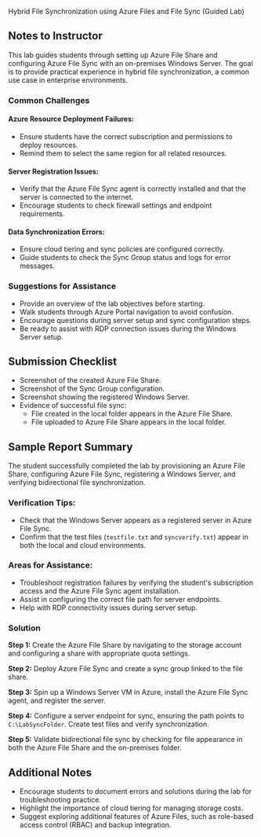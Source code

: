  Hybrid File Synchronization using Azure Files and File Sync (Guided Lab)

## Notes to Instructor

This lab guides students through setting up Azure File Share and configuring Azure File Sync with an on-premises Windows Server. The goal is to provide practical experience in hybrid file synchronization, a common use case in enterprise environments.

### Common Challenges

#### Azure Resource Deployment Failures:
- Ensure students have the correct subscription and permissions to deploy resources.
- Remind them to select the same region for all related resources.

#### Server Registration Issues:
- Verify that the Azure File Sync agent is correctly installed and that the server is connected to the internet.
- Encourage students to check firewall settings and endpoint requirements.

#### Data Synchronization Errors:
- Ensure cloud tiering and sync policies are configured correctly.
- Guide students to check the Sync Group status and logs for error messages.

### Suggestions for Assistance
- Provide an overview of the lab objectives before starting.
- Walk students through Azure Portal navigation to avoid confusion.
- Encourage questions during server setup and sync configuration steps.
- Be ready to assist with RDP connection issues during the Windows Server setup.

## Submission Checklist
- Screenshot of the created Azure File Share.
- Screenshot of the Sync Group configuration.
- Screenshot showing the registered Windows Server.
- Evidence of successful file sync:
  - File created in the local folder appears in the Azure File Share.
  - File uploaded to Azure File Share appears in the local folder.

## Sample Report Summary
The student successfully completed the lab by provisioning an Azure File Share, configuring Azure File Sync, registering a Windows Server, and verifying bidirectional file synchronization.

### Verification Tips:
- Check that the Windows Server appears as a registered server in Azure File Sync.
- Confirm that the test files (`testfile.txt` and `syncverify.txt`) appear in both the local and cloud environments.

### Areas for Assistance:
- Troubleshoot registration failures by verifying the student's subscription access and the Azure File Sync agent installation.
- Assist in configuring the correct file path for server endpoints.
- Help with RDP connectivity issues during server setup.

### Solution
**Step 1:** Create the Azure File Share by navigating to the storage account and configuring a share with appropriate quota settings.

**Step 2:** Deploy Azure File Sync and create a sync group linked to the file share.

**Step 3:** Spin up a Windows Server VM in Azure, install the Azure File Sync agent, and register the server.

**Step 4:** Configure a server endpoint for sync, ensuring the path points to `C:\LabSyncFolder`. Create test files and verify synchronization.

**Step 5:** Validate bidirectional file sync by checking for file appearance in both the Azure File Share and the on-premises folder.

## Additional Notes
- Encourage students to document errors and solutions during the lab for troubleshooting practice.
- Highlight the importance of cloud tiering for managing storage costs.
- Suggest exploring additional features of Azure Files, such as role-based access control (RBAC) and backup integration.

